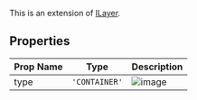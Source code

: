 This is an extension of [ILayer](/Documentation/Interfaces/ILayer.md). 

## Properties

| Prop Name | Type | Description |
| --------------------- | ------ | ------------------- |
| type | `'CONTAINER'` | ![image](https://github.com/user-attachments/assets/931f6bf3-024d-4e5d-af5e-d9418717b381) |
